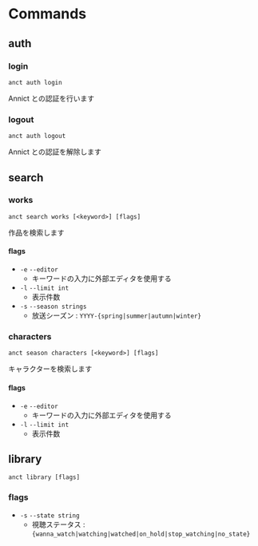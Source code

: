 # Commands

## auth

### login

```
anct auth login
```

Annict との認証を行います

### logout

```
anct auth logout
```

Annict との認証を解除します

## search

### works

```
anct search works [<keyword>] [flags]
```

作品を検索します

#### flags

- `-e` `--editor`
  - キーワードの入力に外部エディタを使用する
- `-l` `--limit int`
  - 表示件数
- `-s` `--season strings`
  - 放送シーズン : `YYYY-{spring|summer|autumn|winter}`

### characters

```
anct season characters [<keyword>] [flags]
```

キャラクターを検索します

#### flags

- `-e` `--editor`
  - キーワードの入力に外部エディタを使用する
- `-l` `--limit int`
  - 表示件数

## library

```
anct library [flags]
```

### flags

- `-s` `--state string`
  - 視聴ステータス : `{wanna_watch|watching|watched|on_hold|stop_watching|no_state}`
